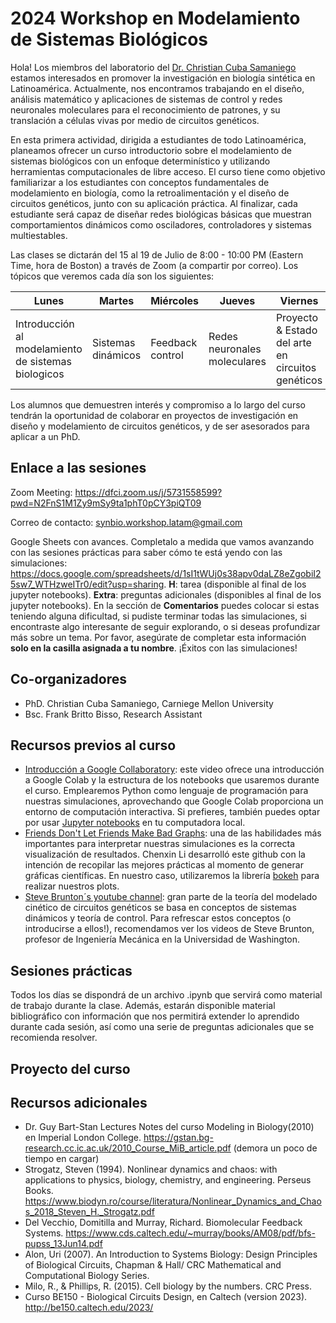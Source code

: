 # 2024 Workshop en Modelamiento de Sistemas Biológicos
Hola! Los miembros del laboratorio del [Dr. Christian Cuba Samaniego](https://christiansami.wixsite.com/cecubasamaniego) estamos interesados en promover la investigación en biología sintética en Latinoamérica. Actualmente, nos encontramos trabajando en el diseño, análisis matemático y aplicaciones de sistemas de control y redes neuronales moleculares para el reconocimiento de patrones, y su translación a células vivas por medio de circuitos genéticos.

En esta primera actividad, dirigida a estudiantes de todo Latinoamérica, planeamos ofrecer un curso introductorio sobre el modelamiento de sistemas biológicos con un enfoque determinístico y utilizando herramientas computacionales de libre acceso. El curso tiene como objetivo familiarizar a los estudiantes con conceptos fundamentales de modelamiento en biología, como la retroalimentación y el diseño de circuitos genéticos, junto con su aplicación práctica. Al finalizar, cada estudiante será capaz de diseñar redes biológicas básicas que muestran comportamientos dinámicos como osciladores, controladores y sistemas multiestables. 

Las clases se dictarán del 15 al 19 de Julio de 8:00 - 10:00 PM (Eastern Time, hora de Boston) a través de Zoom (a compartir por correo). Los tópicos que veremos cada día son los siguientes:

| Lunes                                                | Martes             | Miércoles        | Jueves                       | Viernes                                           |
|------------------------------------------------------|--------------------|------------------|------------------------------|---------------------------------------------------|
| Introducción al modelamiento  de sistemas biologicos | Sistemas dinámicos | Feedback control | Redes neuronales moleculares | Proyecto & Estado del arte en circuitos genéticos |

Los alumnos que demuestren interés y compromiso a lo largo del curso tendrán la oportunidad de colaborar en proyectos de investigación en diseño y modelamiento de circuitos genéticos, y de ser asesorados para aplicar a un PhD. 

## Enlace a las sesiones

Zoom Meeting: https://dfci.zoom.us/j/5731558599?pwd=N2FnS1M1Zy9mSy9ta1phT0pCY3piQT09

Correo de contacto: synbio.workshop.latam@gmail.com

Google Sheets con avances. Completalo a medida que vamos avanzando con las sesiones prácticas para saber cómo te está yendo con las simulaciones: https://docs.google.com/spreadsheets/d/1sI1tWUj0s38apv0daLZ8eZgobiI25sw7_WTHzweITr0/edit?usp=sharing. **H**: tarea (disponible al final de los jupyter notebooks). **Extra**: preguntas adicionales (disponibles al final de los jupyter notebooks). En la sección de **Comentarios** puedes colocar si estas teniendo alguna dificultad, si pudiste terminar todas las simulaciones, si encontraste algo interesante de seguir explorando, o si deseas profundizar más sobre un tema. Por favor, asegúrate de completar esta información **solo en la casilla asignada a tu nombre**. ¡Éxitos con las simulaciones!

## Co-organizadores

* PhD. Christian Cuba Samaniego, Carniege Mellon University
* Bsc. Frank Britto Bisso, Research Assistant

## Recursos previos al curso

* [Introducción a Google Collaboratory](https://www.youtube.com/watch?v=inN8seMm7UI): este video ofrece una introducción a Google Colab y la estructura de los notebooks que usaremos durante el curso. Emplearemos Python como lenguaje de programación para nuestras simulaciones, aprovechando que Google Colab proporciona un entorno de computación interactiva. Si prefieres, también puedes optar por usar [Jupyter notebooks](https://jupyter.org) en tu computadora local.
* [Friends Don't Let Friends Make Bad Graphs](https://github.com/cxli233/FriendsDontLetFriends): una de las habilidades más importantes para interpretar nuestras simulaciones es la correcta visualización de resultados. Chenxin Li desarrolló este github con la intención de recopilar las mejores prácticas al momento de generar gráficas científicas. En nuestro caso, utilizaremos la librería [bokeh](https://bokeh.org) para realizar nuestros plots.
* [Steve Brunton´s youtube channel](https://www.youtube.com/watch?v=9fQkLQZe3u8&list=PLMrJAkhIeNNTYaOnVI3QpH7jgULnAmvPA): gran parte de la teoría del modelado cinético de circuitos genéticos se basa en conceptos de sistemas dinámicos y teoría de control. Para refrescar estos conceptos (o introducirse a ellos!), recomendamos ver los videos de Steve Brunton, profesor de Ingeniería Mecánica en la Universidad de Washington.

## Sesiones prácticas

Todos los días se dispondrá de un archivo .ipynb que servirá como material de trabajo durante la clase. Además, estarán disponible material bibliográfico con información que nos permitirá extender lo aprendido durante cada sesión, así como una serie de preguntas adicionales que se recomienda resolver. 

## Proyecto del curso



## Recursos adicionales

* Dr. Guy Bart-Stan Lectures Notes del curso Modeling in Biology(2010) en Imperial London College. https://gstan.bg-research.cc.ic.ac.uk/2010_Course_MiB_article.pdf (demora un poco de tiempo en cargar)
* Strogatz, Steven (1994). Nonlinear dynamics and chaos: with applications to physics, biology, chemistry, and engineering. Perseus Books. https://www.biodyn.ro/course/literatura/Nonlinear_Dynamics_and_Chaos_2018_Steven_H._Strogatz.pdf
* Del Vecchio, Domitilla and Murray, Richard. Biomolecular Feedback Systems. https://www.cds.caltech.edu/~murray/books/AM08/pdf/bfs-pupss_13Jun14.pdf
* Alon, Uri (2007). An Introduction to Systems Biology: Design Principles of Biological Circuits, Chapman & Hall/ CRC Mathematical and Computational Biology Series.
* Milo, R., & Phillips, R. (2015). Cell biology by the numbers. CRC Press.
* Curso BE150 - Biological Circuits Design, en Caltech (version 2023). http://be150.caltech.edu/2023/

